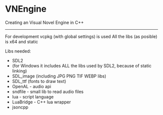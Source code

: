 # VNEngine
Creating an Visual Novel Engine in C++
______________________________________

For development vcpkg (with global settings) is used
All the libs (as posible) is x64 and static

Libs needed:
*	SDL2
*	(for Windows it includes ALL the libs used by SDL2, because of static linking)
*	SDL_image (including JPG PNG TIF WEBP libs)
*	SDL_ttf (fonts to draw text)
*	OpenAL - audio api
*	sndfile - small lib to read audio files
*	lua - script language
*	LuaBridge - C++ lua wrapper
*	jsoncpp
